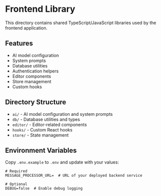 # Frontend Library

This directory contains shared TypeScript/JavaScript libraries used by the frontend application.

## Features

- AI model configuration
- System prompts
- Database utilities
- Authentication helpers
- Editor components
- Store management
- Custom hooks

## Directory Structure

- `ai/` - AI model configuration and system prompts
- `db/` - Database utilities and types
- `editor/` - Editor-related components
- `hooks/` - Custom React hooks
- `store/` - State management

## Environment Variables

Copy `.env.example` to `.env` and update with your values:
```
# Required
MESSAGE_PROCESSOR_URL=  # URL of your deployed backend service

# Optional
DEBUG=false  # Enable debug logging
``` 